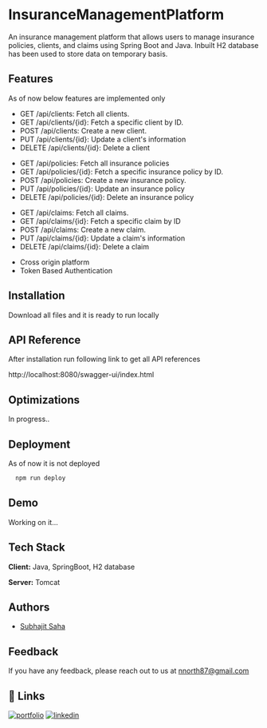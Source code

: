 
# InsuranceManagementPlatform

An insurance management platform that allows users to manage insurance
policies, clients, and claims using Spring Boot and Java. Inbuilt H2 database has been used to store data on temporary basis.



## Features
As of now below features are implemented only

<Clients>

- GET /api/clients: Fetch all clients.
- GET /api/clients/{id}: Fetch a specific client by ID.
- POST /api/clients: Create a new client.
- PUT /api/clients/{id}: Update a client's information
- DELETE /api/clients/{id}: Delete a client
<InsurancePolicy>

- GET /api/policies: Fetch all insurance policies
- GET /api/policies/{id}: Fetch a specific insurance policy by ID.
- POST /api/policies: Create a new insurance policy.
- PUT /api/policies/{id}: Update an insurance policy
- DELETE /api/policies/{id}: Delete an insurance policy
<Claims>

- GET /api/claims: Fetch all claims.
- GET /api/claims/{id}: Fetch a specific claim by ID
- POST /api/claims: Create a new claim.
- PUT /api/claims/{id}: Update a claim's information
- DELETE /api/claims/{id}: Delete a claim

<Others>

- Cross origin platform
- Token Based Authentication

## Installation

Download all files and it is ready to run locally

    
## API Reference

After installation run following link to get all API references

http://localhost:8080/swagger-ui/index.html
## Optimizations

In progress..


## Deployment

As of now it is not deployed 

```bash
  npm run deploy
```


## Demo

Working on it...


## Tech Stack

**Client:** Java, SpringBoot, H2 database

**Server:** Tomcat


## Authors

- [Subhajit Saha](https://github.com/subhajit51193)


## Feedback

If you have any feedback, please reach out to us at nnorth87@gmail.com


## 🔗 Links
[![portfolio](https://img.shields.io/badge/my_portfolio-000?style=for-the-badge&logo=ko-fi&logoColor=white)](https://subhajit51193.github.io/)
[![linkedin](https://img.shields.io/badge/linkedin-0A66C2?style=for-the-badge&logo=linkedin&logoColor=white)](https://www.linkedin.com/in/subhajit-saha-103110185/)
